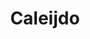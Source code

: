 ---
layout: page
title: Caleijdo
description: musical solo-project in German language
img: assets/img/project_profiles/caleijdo.jpg
redirect: http://caleijdo.com
importance: 1
category: fun
---